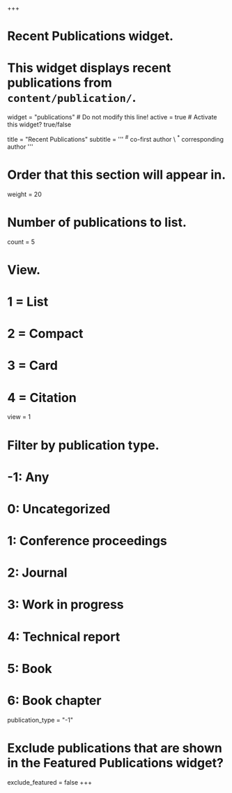 +++
# Recent Publications widget.
# This widget displays recent publications from `content/publication/`.
widget = "publications"  # Do not modify this line!
active = true  # Activate this widget? true/false

title = "Recent Publications"
subtitle = '''
<sup>&#35;</sup> co-first author \\
<sup>&#42;</sup> corresponding author
'''


# Order that this section will appear in.
weight = 20

# Number of publications to list.
count = 5

# View.
#   1 = List
#   2 = Compact
#   3 = Card
#   4 = Citation
view = 1

# Filter by publication type.
# -1: Any
#  0: Uncategorized
#  1: Conference proceedings
#  2: Journal
#  3: Work in progress
#  4: Technical report
#  5: Book
#  6: Book chapter
publication_type = "-1"

# Exclude publications that are shown in the Featured Publications widget?
exclude_featured = false
+++

